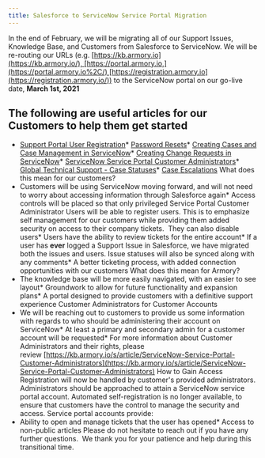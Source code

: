 ```yaml
---
title: Salesforce to ServiceNow Service Portal Migration
---
```




In the end of February, we will be migrating all of our Support Issues, Knowledge Base, and Customers from Salesforce to ServiceNow. We will be re-routing our URLs (e.g. [https://kb.armory.io](https://kb.armory.io/), [https://portal.armory.io,](https://portal.armory.io%2C/) [https://registration.armory.io](https://registration.armory.io/)) to the ServiceNow portal on our go-live date, **March 1st, 2021**
## **The following are useful articles for our Customers to help them get started**
* [Support Portal User Registration](https://support.armory.io/support?id=kb_article&sysparm_article=KB0010200)* [Password Resets](https://support.armory.io/support?id=kb_article&sysparm_article=KB0010247)* [Creating Cases and Case Management in ServiceNow](https://support.armory.io/support?id=kb_article&sysparm_article=KB0010136)* [Creating Change Requests in ServiceNow](https://support.armory.io/support?id=kb_article&sysparm_article=KB0010267)* [ServiceNow Service Portal Customer Administrators](https://support.armory.io/support?id=kb_article_view&sysparm_article=KB0010240)* [Global Technical Support - Case Statuses](https://support.armory.io/support?id=kb_article_view&sysparm_article=KB0010011)* [Case Escalations](https://armory.service-now.com/support?id=kb_article&sysparm_article=KB0010203)
What does this mean for our customers?
* Customers will be using ServiceNow moving forward, and will not need to worry about accessing information through Salesforce again* Access controls will be placed so that only privileged Service Portal Customer Administrator Users will be able to register users. This is to emphasize self management for our customers while providing them added security on access to their company tickets.  They can also disable users* Users have the ability to review tickets for the entire account* If a user has **ever** logged a Support Issue in Salesforce, we have migrated both the issues and users. Issue statuses will also be synced along with any comments* A better ticketing process, with added connection opportunities with our customers
What does this mean for Armory?
* The knowledge base will be more easily navigated, with an easier to see layout* Groundwork to allow for future functionality and expansion plans* A portal designed to provide customers with a definitive support experience
Customer Administrators for Customer Accounts
* We will be reaching out to customers to provide us some information with regards to who should be administering their account on ServiceNow* At least a primary and secondary admin for a customer account will be requested* For more information about Customer Administrators and their rights, please review [https://kb.armory.io/s/article/ServiceNow-Service-Portal-Customer-Administrators](https://kb.armory.io/s/article/ServiceNow-Service-Portal-Customer-Administrators)
How to Gain Access
Registration will now be handled by customer's provided administrators. Administrators should be approached to attain a ServiceNow service portal account.
Automated self-registration is no longer available, to ensure that customers have the control to manage the security and access.
Service portal accounts provide:
* Ability to open and manage tickets that the user has opened* Access to non-public articles
Please do not hesitate to reach out if you have any further questions.  We thank you for your patience and help during this transitional time.

